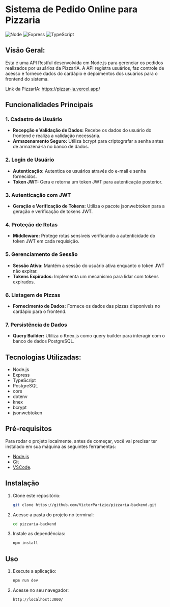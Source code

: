 # Sistema de Pedido Online para Pizzaria

![Node](https://img.shields.io/badge/Node-339933?style=for-the-badge&logo=nodedotjs&logoColor=white)
![Express](https://img.shields.io/badge/Express-000000?style=for-the-badge&logo=express&logoColor=white)
![TypeScript](https://img.shields.io/badge/TypeScript-007ACC?style=for-the-badge&logo=typescript&logoColor=white)

## Visão Geral:

Esta é uma API Restful desenvolvida em Node.js para gerenciar os pedidos realizados por usuários da PizzarIA. A API registra usuários, faz controle de acesso e fornece dados do cardápio e depoimentos dos usuários para o frontend do sistema.

Link da PizzarIA: https://pizzar-ia.vercel.app/

## Funcionalidades Principais

### 1. Cadastro de Usuário

- **Recepção e Validação de Dados:** Recebe os dados do usuário do frontend e realiza a validação necessária.
- **Armazenamento Seguro:** Utiliza bcrypt para criptografar a senha antes de armazená-la no banco de dados.

### 2. Login de Usuário

- **Autenticação:** Autentica os usuários através do e-mail e senha fornecidos.
- **Token JWT:** Gera e retorna um token JWT para autenticação posterior.

### 3. Autenticação com JWT

- **Geração e Verificação de Tokens:** Utiliza o pacote jsonwebtoken para a geração e verificação de tokens JWT.

### 4. Proteção de Rotas

- **Middleware:** Protege rotas sensíveis verificando a autenticidade do token JWT em cada requisição.

### 5. Gerenciamento de Sessão

- **Sessão Ativa:** Mantém a sessão do usuário ativa enquanto o token JWT não expirar.
- **Tokens Expirados:** Implementa um mecanismo para lidar com tokens expirados.

### 6. Listagem de Pizzas

- **Fornecimento de Dados:** Fornece os dados das pizzas disponíveis no cardápio para o frontend.

### 7. Persistência de Dados

- **Query Builder:** Utiliza o Knex.js como query builder para interagir com o banco de dados PostgreSQL.

## Tecnologias Utilizadas:

- Node.js
- Express
- TypeScript
- PostgreSQL
- cors
- dotenv
- knex
- bcrypt
- jsonwebtoken

## Pré-requisitos

Para rodar o projeto localmente, antes de começar, você vai precisar ter instalado em sua máquina as seguintes ferramentas:

- [Node.js](https://nodejs.org/en/)
- [Git](https://git-scm.com/)
- [VSCode](https://code.visualstudio.com/).

## Instalação

1. Clone este repositório:
   ```bash
   git clone https://github.com/VictorParizio/pizzaria-backend.git
   
   ```
2. Acesse a pasta do projeto no terminal:
   ```bash
   cd pizzaria-backend
   ```
3. Instale as dependências:
   ```bash
   npm install
   ```

## Uso

1. Execute a aplicação:
   ```bash
   npm run dev
   ```
2. Acesse no seu navegador:
   ```plaintext
   http://localhost:3000/
   ```
